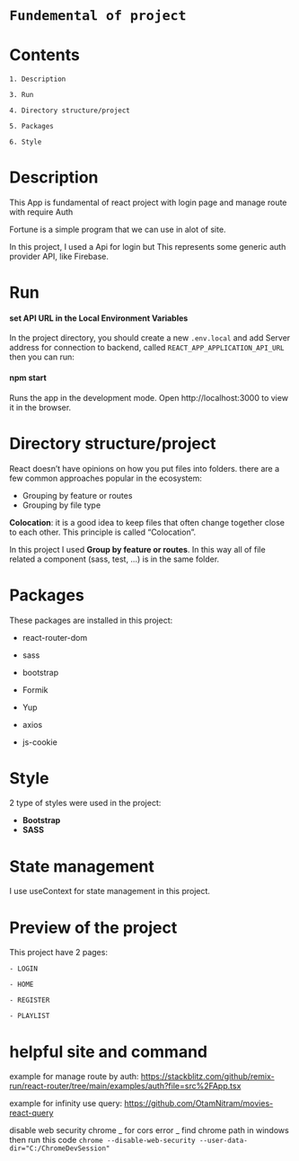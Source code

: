 # `Fundemental of project`

# Contents

    1. Description
    
    3. Run

    4. Directory structure/project

    5. Packages

    6. Style
    
# Description

This App is fundamental of react project with login page and manage route with require Auth

Fortune is a simple program that we can use in alot of site.

In this project, I used a Api for login but This represents some generic auth provider API, like Firebase.

# Run

#### set API URL in the Local Environment Variables

In the project directory, you should create a new `.env.local` and 
add Server address for connection to backend, called `REACT_APP_APPLICATION_API_URL` then
you can run:

#### npm start

Runs the app in the development mode.
Open http://localhost:3000 to view it in the browser.

# Directory structure/project

React doesn’t have opinions on how you put files into folders. there are a few common approaches popular in the ecosystem:

- Grouping by feature or routes
- Grouping by file type

**Colocation**: it is a good idea to keep files that often change together close to each other. This principle is called “Colocation”.

In this project I used **Group by feature or routes**. In this way all of file related a component (sass, test, …) is in the same folder.

# Packages

These packages are installed in this project:

- react-router-dom

- sass

- bootstrap

- Formik

- Yup

- axios

- js-cookie

# Style

2 type of styles were used in the project:

- **Bootstrap**
- **SASS**

# State management

I use useContext for state management in this project.

# Preview of the project

This project have 2 pages:

    - LOGIN

    - HOME

    - REGISTER

    - PLAYLIST
 # helpful site and command
 example for manage route by auth:
 https://stackblitz.com/github/remix-run/react-router/tree/main/examples/auth?file=src%2FApp.tsx

example for infinity use query:
https://github.com/OtamNitram/movies-react-query

disable web security chrome _ for cors error _
find chrome path in windows then run this code
`chrome --disable-web-security --user-data-dir="C:/ChromeDevSession"`